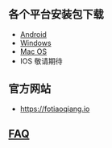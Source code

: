 
## 各个平台安装包下载
- <a href="https://github.com/getfotiaoqiang/download/releases/download/v2.0.8/fotiaoqiangv2.0.8.apk"> Android </a>
- <a href="https://github.com/getfotiaoqiang/download/releases/download/v2.0.8/fotiaoqiang-2.0.8-Setup.exe"> Windows </a>
- <a href="https://github.com/getfotiaoqiang/download/releases/download/v2.0.8/fotiaoqiang_darwin_amd64_installv2.0.8.dmg"> Mac OS </a>
- IOS 敬请期待
## 官方网站
- https://fotiaoqiang.io
## <a href="https://github.com/getfotiaoqiang/fotiaoqiang/wiki/FAQ">FAQ</a>

